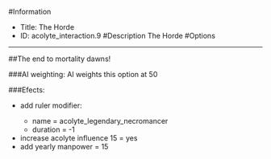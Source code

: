 #Information
 - Title: The Horde
 - ID: acolyte_interaction.9
#Description
The Horde
#Options

___
##The end to mortality dawns!

###AI weighting:
AI weights this option at 50


###Efects:<ul><li>add ruler modifier:</li><ul><li>name = acolyte_legendary_necromancer</li><li>duration = -1</li></ul><li>increase acolyte influence 15 = yes</li><li>add yearly manpower = 15</li></ul>
